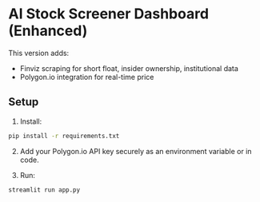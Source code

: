 # AI Stock Screener Dashboard (Enhanced)

This version adds:
- Finviz scraping for short float, insider ownership, institutional data
- Polygon.io integration for real-time price

## Setup

1. Install:
```bash
pip install -r requirements.txt
```

2. Add your Polygon.io API key securely as an environment variable or in code.

3. Run:
```bash
streamlit run app.py
```
